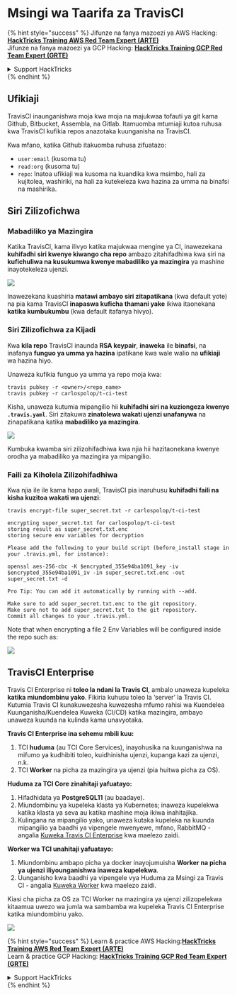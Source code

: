 # Msingi wa Taarifa za TravisCI

{% hint style="success" %}
Jifunze na fanya mazoezi ya AWS Hacking:<img src="../../.gitbook/assets/image (1) (1) (1) (1).png" alt="" data-size="line">[**HackTricks Training AWS Red Team Expert (ARTE)**](https://training.hacktricks.xyz/courses/arte)<img src="../../.gitbook/assets/image (1) (1) (1) (1).png" alt="" data-size="line">\
Jifunze na fanya mazoezi ya GCP Hacking: <img src="../../.gitbook/assets/image (2) (1).png" alt="" data-size="line">[**HackTricks Training GCP Red Team Expert (GRTE)**<img src="../../.gitbook/assets/image (2) (1).png" alt="" data-size="line">](https://training.hacktricks.xyz/courses/grte)

<details>

<summary>Support HackTricks</summary>

* Angalia [**mpango wa usajili**](https://github.com/sponsors/carlospolop)!
* **Jiunge na** 💬 [**kikundi cha Discord**](https://discord.gg/hRep4RUj7f) au [**kikundi cha telegram**](https://t.me/peass) au **fuata** sisi kwenye **Twitter** 🐦 [**@hacktricks\_live**](https://twitter.com/hacktricks_live)**.**
* **Shiriki mbinu za hacking kwa kuwasilisha PRs kwa** [**HackTricks**](https://github.com/carlospolop/hacktricks) na [**HackTricks Cloud**](https://github.com/carlospolop/hacktricks-cloud) repos za github.

</details>
{% endhint %}

## Ufikiaji

TravisCI inaunganishwa moja kwa moja na majukwaa tofauti ya git kama Github, Bitbucket, Assembla, na Gitlab. Itamuomba mtumiaji kutoa ruhusa kwa TravisCI kufikia repos anazotaka kuunganisha na TravisCI.

Kwa mfano, katika Github itakuomba ruhusa zifuatazo:

* `user:email` (kusoma tu)
* `read:org` (kusoma tu)
* `repo`: Inatoa ufikiaji wa kusoma na kuandika kwa msimbo, hali za kujitolea, washiriki, na hali za kutekeleza kwa hazina za umma na binafsi na mashirika.

## Siri Zilizofichwa

### Mabadiliko ya Mazingira

Katika TravisCI, kama ilivyo katika majukwaa mengine ya CI, inawezekana **kuhifadhi siri kwenye kiwango cha repo** ambazo zitahifadhiwa kwa siri na **kufichuliwa na kusukumwa kwenye mabadiliko ya mazingira** ya mashine inayotekeleza ujenzi.

![](<../../.gitbook/assets/image (203).png>)

Inawezekana kuashiria **matawi ambayo siri zitapatikana** (kwa default yote) na pia kama TravisCI **inapaswa kuficha thamani yake** ikiwa itaonekana **katika kumbukumbu** (kwa default itafanya hivyo).

### Siri Zilizofichwa za Kijadi

Kwa **kila repo** TravisCI inaunda **RSA keypair**, **inaweka** ile **binafsi**, na inafanya **funguo ya umma ya hazina** ipatikane kwa wale walio na **ufikiaji** wa hazina hiyo.

Unaweza kufikia funguo ya umma ya repo moja kwa:
```
travis pubkey -r <owner>/<repo_name>
travis pubkey -r carlospolop/t-ci-test
```
Kisha, unaweza kutumia mipangilio hii **kuhifadhi siri na kuziongeza kwenye `.travis.yaml`**. Siri zitakuwa **zinatolewa wakati ujenzi unafanywa** na zinapatikana katika **mabadiliko ya mazingira**.

![](<../../.gitbook/assets/image (139).png>)

Kumbuka kwamba siri zilizohifadhiwa kwa njia hii hazitaonekana kwenye orodha ya mabadiliko ya mazingira ya mipangilio.

### Faili za Kiholela Zilizohifadhiwa

Kwa njia ile ile kama hapo awali, TravisCI pia inaruhusu **kuhifadhi faili na kisha kuzitoa wakati wa ujenzi**:
```
travis encrypt-file super_secret.txt -r carlospolop/t-ci-test

encrypting super_secret.txt for carlospolop/t-ci-test
storing result as super_secret.txt.enc
storing secure env variables for decryption

Please add the following to your build script (before_install stage in your .travis.yml, for instance):

openssl aes-256-cbc -K $encrypted_355e94ba1091_key -iv $encrypted_355e94ba1091_iv -in super_secret.txt.enc -out super_secret.txt -d

Pro Tip: You can add it automatically by running with --add.

Make sure to add super_secret.txt.enc to the git repository.
Make sure not to add super_secret.txt to the git repository.
Commit all changes to your .travis.yml.
```
Note that when encrypting a file 2 Env Variables will be configured inside the repo such as:

![](<../../.gitbook/assets/image (170).png>)

## TravisCI Enterprise

Travis CI Enterprise ni **toleo la ndani la Travis CI**, ambalo unaweza kupeleka **katika miundombinu yako**. Fikiria kuhusu toleo la ‘server’ la Travis CI. Kutumia Travis CI kunakuwezesha kuwezesha mfumo rahisi wa Kuendelea Kuunganisha/Kuendelea Kuweka (CI/CD) katika mazingira, ambayo unaweza kuunda na kulinda kama unavyotaka.

**Travis CI Enterprise ina sehemu mbili kuu:**

1. TCI **huduma** (au TCI Core Services), inayohusika na kuunganishwa na mifumo ya kudhibiti toleo, kuidhinisha ujenzi, kupanga kazi za ujenzi, n.k.
2. TCI **Worker** na picha za mazingira ya ujenzi (pia huitwa picha za OS).

**Huduma za TCI Core zinahitaji yafuatayo:**

1. Hifadhidata ya **PostgreSQL11** (au baadaye).
2. Miundombinu ya kupeleka klasta ya Kubernetes; inaweza kupelekwa katika klasta ya seva au katika mashine moja ikiwa inahitajika.
3. Kulingana na mipangilio yako, unaweza kutaka kupeleka na kuunda mipangilio ya baadhi ya vipengele mwenyewe, mfano, RabbitMQ - angalia [Kuweka Travis CI Enterprise](https://docs.travis-ci.com/user/enterprise/tcie-3.x-setting-up-travis-ci-enterprise/) kwa maelezo zaidi.

**Worker wa TCI unahitaji yafuatayo:**

1. Miundombinu ambapo picha ya docker inayojumuisha **Worker na picha ya ujenzi iliyounganishwa inaweza kupelekwa**.
2. Uunganisho kwa baadhi ya vipengele vya Huduma za Msingi za Travis CI - angalia [Kuweka Worker](https://docs.travis-ci.com/user/enterprise/setting-up-worker/) kwa maelezo zaidi.

Kiasi cha picha za OS za TCI Worker na mazingira ya ujenzi zilizopelekwa kitaamua uwezo wa jumla wa sambamba wa kupeleka Travis CI Enterprise katika miundombinu yako.

![](<../../.gitbook/assets/image (199).png>)

{% hint style="success" %}
Learn & practice AWS Hacking:<img src="../../.gitbook/assets/image (1) (1) (1) (1).png" alt="" data-size="line">[**HackTricks Training AWS Red Team Expert (ARTE)**](https://training.hacktricks.xyz/courses/arte)<img src="../../.gitbook/assets/image (1) (1) (1) (1).png" alt="" data-size="line">\
Learn & practice GCP Hacking: <img src="../../.gitbook/assets/image (2) (1).png" alt="" data-size="line">[**HackTricks Training GCP Red Team Expert (GRTE)**<img src="../../.gitbook/assets/image (2) (1).png" alt="" data-size="line">](https://training.hacktricks.xyz/courses/grte)

<details>

<summary>Support HackTricks</summary>

* Check the [**subscription plans**](https://github.com/sponsors/carlospolop)!
* **Join the** 💬 [**Discord group**](https://discord.gg/hRep4RUj7f) or the [**telegram group**](https://t.me/peass) or **follow** us on **Twitter** 🐦 [**@hacktricks\_live**](https://twitter.com/hacktricks_live)**.**
* **Share hacking tricks by submitting PRs to the** [**HackTricks**](https://github.com/carlospolop/hacktricks) and [**HackTricks Cloud**](https://github.com/carlospolop/hacktricks-cloud) github repos.

</details>
{% endhint %}
